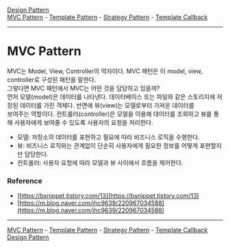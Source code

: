 [Design Pattern](../README.md)  
[MVC Pattern](./README.md) - [Template Pattern](../b__template-pattern/README.md) - [Strategy Pattern](../c__strategy-pattern/README.md) - [Template Callback](../d__template-callback-pattern/README.md)    

---

# MVC Pattern
MVC는 Model, View, Controller의 약자이다. MVC 패턴은 이 model, view, controller로 구성된 패턴을 말한다.  
그렇다면 MVC 패턴에서 MVC는 어떤 것을 담당하고 있을까?  
먼저 모델(model)은 데이터를 나타낸다. 데이터베이스 또는 파일와 같은 스토리지에 저장된 데이터를 가진 객체다. 반면에 뷰(view)는 모델로부터 가져온 데이터를  
보여주는 역할이다. 컨트롤러(controller)은 모델을 이용해 데이터를 조회하고 뷰를 통해 사용자에게 보여줄 수 있도록 사용자의 요청을 처리한다.  

- 모델: 저장소의 데이터를 표현하고 필요에 따라 비즈니스 로직을 수행한다.
- 뷰: 비즈니스 로직와는 관계없이 단순히 사용자에게 필요한 정보를 어떻게 표현할지만 담당한다.
- 컨트롤러: 사용자 요청에 따라 모델과 뷰 사이에서 흐름을 제어한다.


### Reference
- [https://bsnippet.tistory.com/13](https://bsnippet.tistory.com/13)
- [https://m.blog.naver.com/jhc9639/220967034588](https://m.blog.naver.com/jhc9639/220967034588)

---

[MVC Pattern](./README.md) - [Template Pattern](../b__template-pattern/README.md) - [Strategy Pattern](../c__strategy-pattern/README.md) - [Template Callback](../d__template-callback-pattern/README.md)    
[Design Pattern](../README.md)    

